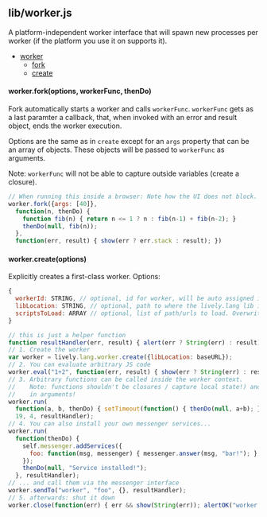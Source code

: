 ## lib/worker.js

A platform-independent worker interface that will spawn new processes per
worker (if the platform you use it on supports it).


- [worker](#worker)
  - [fork](#worker-fork)
  - [create](#worker-create)

#### <a name="worker-fork"></a>worker.fork(options, workerFunc, thenDo)

 Fork automatically starts a worker and calls `workerFunc`. `workerFunc`
 gets as a last paramter a callback, that, when invoked with an error and
 result object, ends the worker execution.

 Options are the same as in `create` except for an `args` property that
 can be an array of objects. These objects will be passed to `workerFunc`
 as arguments.

 Note: `workerFunc` will not be able to capture outside variables (create a
 closure).

 

```js
// When running this inside a browser: Note how the UI does not block.
worker.fork({args: [40]},
  function(n, thenDo) {
    function fib(n) { return n <= 1 ? n : fib(n-1) + fib(n-2); }
    thenDo(null, fib(n));
  },
  function(err, result) { show(err ? err.stack : result); })
```

#### <a name="worker-create"></a>worker.create(options)

 Explicitly creates a first-class worker. Options:
 ```js
 {
   workerId: STRING, // optional, id for worker, will be auto assigned if not provided
   libLocation: STRING, // optional, path to where the lively.lang lib is located. Worker will try to find it automatically if not provided.
   scriptsToLoad: ARRAY // optional, list of path/urls to load. Overwrites `libLocation`
 }
 ```

 

```js
// this is just a helper function
function resultHandler(err, result) { alert(err ? String(err) : result); }
// 1. Create the worker
var worker = lively.lang.worker.create({libLocation: baseURL});
// 2. You can evaluate arbitrary JS code
worker.eval("1+2", function(err, result) { show(err ? String(err) : result); });
// 3. Arbitrary functions can be called inside the worker context.
//    Note: functions shouldn't be closures / capture local state!) and passing
//    in arguments!
worker.run(
  function(a, b, thenDo) { setTimeout(function() { thenDo(null, a+b); }, 300); },
  19, 4, resultHandler);
// 4. You can also install your own messenger services...
worker.run(
  function(thenDo) {
    self.messenger.addServices({
      foo: function(msg, messenger) { messenger.answer(msg, "bar!"); }
    });
    thenDo(null, "Service installed!");
  }, resultHandler);
// ... and call them via the messenger interface
worker.sendTo("worker", "foo", {}, resultHandler);
// 5. afterwards: shut it down
worker.close(function(err) { err && show(String(err)); alertOK("worker shutdown"); })
```